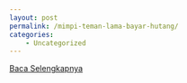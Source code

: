 ```yaml
---
layout: post
permalink: /mimpi-teman-lama-bayar-hutang/
categories:
    - Uncategorized
---
```


[Baca Selengkapnya](/04)